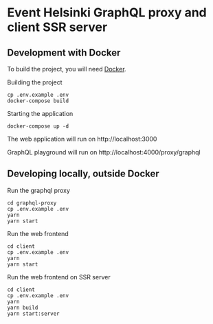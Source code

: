 # Event Helsinki GraphQL proxy and client SSR server 

## Development with Docker

To build the project, you will need [Docker](https://www.docker.com/community-edition).

Building the project

    cp .env.example .env
    docker-compose build

Starting the application

    docker-compose up -d

The web application will run on http://localhost:3000

GraphQL playground will run on http://localhost:4000/proxy/graphql

## Developing locally, outside Docker

Run the graphql proxy
    
    cd graphql-proxy
    cp .env.example .env
    yarn
    yarn start

Run the web frontend
    
    cd client
    cp .env.example .env
    yarn
    yarn start

Run the web frontend on SSR server
    
    cd client
    cp .env.example .env
    yarn
    yarn build
    yarn start:server
